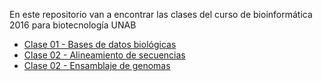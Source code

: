 En este repositorio van a encontrar las clases del curso de bioinformática 2016 para biotecnología UNAB

- [Clase 01 - Bases de datos biológicas](https://github.com/bioinf-biotec/clases_bioinf/raw/master/clase01.pdf)
- [Clase 02 - Alineamiento de secuencias](https://github.com/bioinf-biotec/clases_bioinf/raw/master/clase02.pdf)  
- [Clase 02 - Ensamblaje de genomas](https://github.com/bioinf-biotec/clases_bioinf/raw/master/clase03.pdf)  
